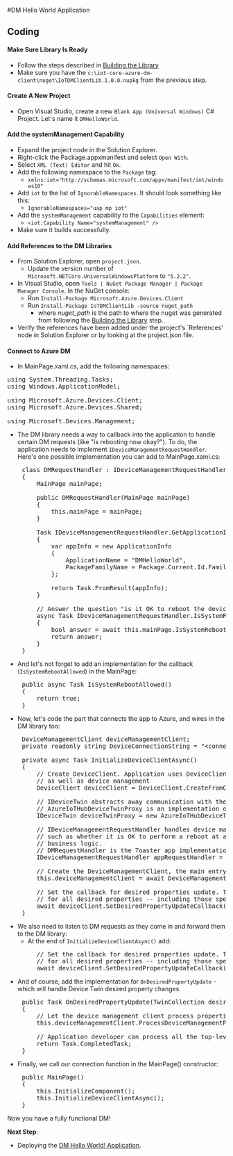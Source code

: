 #DM Hello World Application
## Coding


#### Make Sure Library Is Ready
- Follow the steps described in [Building the Library](building-the-library.md)
- Make sure you have the `c:\iot-core-azure-dm-client\nuget\IoTDMClientLib.1.0.0.nupkg` from the previous step.

#### Create A New Project
- Open Visual Studio, create a new `Blank App (Universal Windows)` C# Project. Let's name it `DMHelloWorld`.

#### Add the systemManagement Capability
- Expand the project node in the Solution Explorer.
- Right-click the Package.appxmanifest and select `Open With`.
- Select `XML (Text) Editor` and hit `Ok`.
- Add the following namespace to the `Package` tag:
  - `xmlns:iot="http://schemas.microsoft.com/appx/manifest/iot/windows10"`
- Add `iot` to the list of `IgnorableNamespaces`. It should look something like this:
  - `IgnorableNamespaces="uap mp iot"`
- Add the `systemManagement` capability to the `Capabilities` element:
  - `<iot:Capability Name="systemManagement" />`
- Make sure it builds successfully.

#### Add References to the DM Libraries
- From Solution Explorer, open `project.json`.
  - Update the version number of `Microsoft.NETCore.UniversalWindowsPlatform` to `"5.2.2"`.
- In Visual Studio, open `Tools | NuGet Package Manager | Package Manager Console`. In the NuGet console:
  - Run `Install-Package Microsoft.Azure.Devices.Client`
  - Run `Install-Package IoTDMClientLib -source nuget_path`
      - where <i>nuget_path</i> is the path to where the nuget was generated from following the [Building the Library](building-the-library.md) step.
- Verify the references have been added under the project's `References' node in Solution Explorer or by looking at the project.json file.

#### Connect to Azure DM

- In MainPage.xaml.cs, add the following namespaces:
<pre>
using System.Threading.Tasks;
using Windows.ApplicationModel;

using Microsoft.Azure.Devices.Client;
using Microsoft.Azure.Devices.Shared;

using Microsoft.Devices.Management;
</pre>

- The DM library needs a way to callback into the application to handle certain DM requests (like "is rebooting now okay?"). 
  To do, the application needs to implement `IDeviceManagementRequestHandler`. Here's one possible implementation you can add to MainPage.xaml.cs:

<pre>
    class DMRequestHandler : IDeviceManagementRequestHandler
    {
        MainPage mainPage;

        public DMRequestHandler(MainPage mainPage)
        {
            this.mainPage = mainPage;
        }

        Task<ApplicationInfo> IDeviceManagementRequestHandler.GetApplicationInfo()
        {
            var appInfo = new ApplicationInfo
            {
                ApplicationName = "DMHelloWorld",
                PackageFamilyName = Package.Current.Id.FamilyName
            };

            return Task<ApplicationInfo>.FromResult(appInfo);
        }

        // Answer the question "is it OK to reboot the device"
        async Task<bool> IDeviceManagementRequestHandler.IsSystemRebootAllowed()
        {
            bool answer = await this.mainPage.IsSystemRebootAllowed();
            return answer;
        }
    }
</pre>

- And let's not forget to add an implementation for the callback (`IsSystemRebootAllowed`) in the MainPage:

<pre>
    public async Task<bool> IsSystemRebootAllowed()
    {
        return true;
    }
</pre>

- Now, let's code the part that connects the app to Azure, and wires in the DM library too:

<pre>
    DeviceManagementClient deviceManagementClient;
    private readonly string DeviceConnectionString = "&lt;connection string&gt;";

    private async Task InitializeDeviceClientAsync()
    {
        // Create DeviceClient. Application uses DeviceClient for telemetry messages, device twin
        // as well as device management
        DeviceClient deviceClient = DeviceClient.CreateFromConnectionString(DeviceConnectionString, TransportType.Mqtt);

        // IDeviceTwin abstracts away communication with the back-end.
        // AzureIoTHubDeviceTwinProxy is an implementation of Azure IoT Hub
        IDeviceTwin deviceTwinProxy = new AzureIoTHubDeviceTwinProxy(deviceClient);

        // IDeviceManagementRequestHandler handles device management-specific requests to the app,
        // such as whether it is OK to perform a reboot at any givem moment, according to the app 
        // business logic.
        // DMRequestHandler is the Toaster app implementation of the interface
        IDeviceManagementRequestHandler appRequestHandler = new DMRequestHandler(this);

        // Create the DeviceManagementClient, the main entry point into device management
        this.deviceManagementClient = await DeviceManagementClient.CreateAsync(deviceTwinProxy, appRequestHandler);

        // Set the callback for desired properties update. The callback will be invoked
        // for all desired properties -- including those specific to device management
        await deviceClient.SetDesiredPropertyUpdateCallback(OnDesiredPropertyUpdate, null);
    }
</pre>

- We also need to listen to DM requests as they come in and forward them to the DM library:
    - At the end of `InitializeDeviceClientAsync()` add:

<pre>
        // Set the callback for desired properties update. The callback will be invoked
        // for all desired properties -- including those specific to device management
        await deviceClient.SetDesiredPropertyUpdateCallback(OnDesiredPropertyUpdate, null);
</pre>

  - And of course, add the implementation for `OnDesiredPropertyUpdate` - which will handle Device Twin desired property changes.

<pre>
    public Task OnDesiredPropertyUpdate(TwinCollection desiredProperties, object userContext)
    {
        // Let the device management client process properties specific to device management
        this.deviceManagementClient.ProcessDeviceManagementProperties(desiredProperties);

        // Application developer can process all the top-level nodes here
        return Task.CompletedTask;
    }
</pre>

- Finally, we call our connection function in the MainPage() constructor:

<pre>
    public MainPage()
    {
        this.InitializeComponent();
        this.InitializeDeviceClientAsync();
    }
</pre>

Now you have a fully functional DM!

**Next Step**:

- Deploying the [DM Hello World! Application](dm-hello-world-deploying.md).